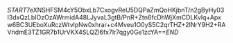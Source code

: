$START$7eXNSHFSM4cY5ObxLb7CxogvReU5DQPaZmQoHKjbnT/n2gByHy03I3dxQzLbIOzOzAWrmidA48LJyvaL3gtB/PnR+Ztn6fcDhWjXmCDLKvlq+Apxw6BC3UEboXuRczWtvlpNw0xhrar+c4Mveu1O0yS5C2qrTHZ+2INrY9H2+RAVndmE3TZ1GR7b1UrVKX4SLQZl6fx7lr7qgy0Ge1zcYA==$END$